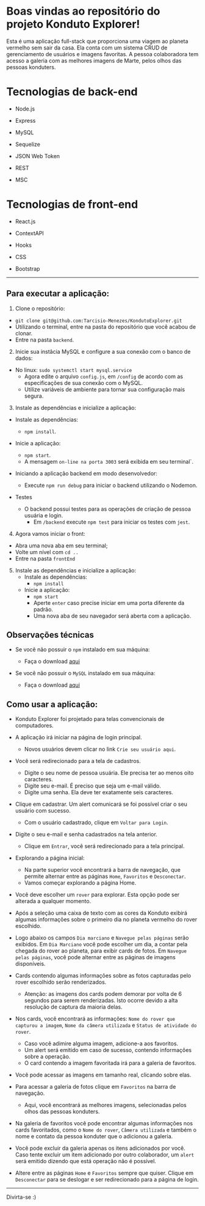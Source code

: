 # Boas vindas ao repositório do projeto Konduto Explorer!

Esta é uma aplicação full-stack que proporciona uma viagem ao planeta vermelho sem sair da casa. Ela conta com um sistema CRUD de gerenciamento de usuários e imagens favoritas. A pessoa colaboradora tem acesso a galeria com as melhores imagens de Marte, pelos olhos das pessoas konduters.


# Tecnologias de back-end

  * Node.js

  * Express

  * MySQL

  * Sequelize

  * JSON Web Token

  * REST

  * MSC

# Tecnologias de front-end

  * React.js

  * ContextAPI

  * Hooks

  * CSS

  * Bootstrap

---

## Para executar a aplicação:

1. Clone o repositório:
  * `git clone git@github.com:Tarcisio-Menezes/KondutoExplorer.git`
  * Utilizando o terminal, entre na pasta do repositório que você acabou de clonar.
  * Entre na pasta `backend`.


2. Inicie sua instâcia MySQL e configure a sua conexão com o banco de dados:
  * No linux: `sudo systemctl start mysql.service`
    * Agora edite o arquivo `config.js`, em `/config` de acordo com as especificações de sua conexão com o MySQL.
    * Utilize variáveis de ambiente para tornar sua configuração mais segura.


3. Instale as dependências e inicialize a aplicação:
  * Instale as dependências:
    * `npm install`.
  * Inicie a aplicação:
    * `npm start`.
    * A mensagem `on-line na porta 3003` será exibida em seu terminal`.

  * Iniciando a aplicação backend em modo desenvolvedor:
    * Execute `npm run debug` para iniciar o backend utilizando o Nodemon.

  * Testes
    * O backend possui testes para as operações de criação de pessoa usuária e login.
      * Em `/backend` execute `npm test` para iniciar os testes com `jest`.


4. Agora vamos iniciar o front:
  * Abra uma nova aba em seu terminal;
  * Volte um nível com `cd ..`
  * Entre na pasta `frontEnd`


5. Instale as dependências e inicialize a aplicação:
    * Instale as dependências:
      * `npm install`
    * Inicie a aplicação:
      * `npm start`
      * Aperte `enter` caso precise iniciar em uma porta diferente da padrão.
      * Uma nova aba de seu navegador será aberta com a aplicação.

## Observações técnicas

 * Se você não possuir o `npm` instalado em sua máquina:
   * Faça o download [aqui](https://www.npmjs.com/package/download)

 * Se você não possuir o `MySQL` instalado em sua máquina:
   * Faça o download [aqui](https://www.mysql.com/downloads/)

## Como usar a aplicação:

* Konduto Explorer foi projetado para telas convencionais de computadores.

* A aplicação irá iniciar na página de login principal.
  * Novos usuários devem clicar no link `Crie seu usuário aqui`.

* Você será redirecionado para a tela de cadastros.
  * Digite o seu nome de pessoa usuária. Ele precisa ter ao menos oito caracteres.
  * Digite seu e-mail. É preciso que seja um e-mail válido.
  * Digite uma senha. Ela deve ter exatamente seis caracteres.

* Clique em cadastrar. Um alert comunicará se foi possível criar o seu usuário com sucesso.
  * Com o usuário cadastrado, clique em `Voltar para Login`.

* Digite o seu e-mail e senha cadastrados na tela anterior.
  * Clique em `Entrar`, você será redirecionado para a tela principal.

* Explorando a página inicial:
  * Na parte superior você encontrará a barra de navegação, que permite alternar entre as páginas `Home`, `Favoritos` e `Desconectar`.
  * Vamos começar explorando a página Home.

* Você deve escolher um `rover` para explorar. Esta opção pode ser alterada a qualquer momento.

* Após a seleção uma caixa de texto com as cores da Konduto exibirá algumas informações sobre o primeiro dia no planeta vermelho do rover escolhido.

* Logo abaixo os campos `Dia marciano` e `Navegue pelas páginas` serão exibidos. Em `Dia Marciano` você pode escolher um dia, a contar pela chegada do rover ao planeta, para exibir cards de fotos. Em `Navegue pelas páginas`, você pode alternar entre as páginas de imagens disponíveis.

* Cards contendo algumas informações sobre as fotos capturadas pelo rover escolhido serão renderizados.
  * Atenção: as imagens dos cards podem demorar por volta de 6 segundos para serem renderizadas. Isto ocorre devido a alta resolução de captura da maioria delas.

* Nos cards, você encontrará as informações: `Nome do rover que capturou a imagem`, `Nome da câmera utilizada` e `Status de atividade do rover`.
  * Caso você adimire alguma imagem, adicione-a aos favoritos.
  * Um alert será emitido em caso de sucesso, contendo informações sobre a operação.
  * O card contendo a imagem favoritada irá para a galeria de favoritos.

* Você pode acessar as imagens em tamanho real, clicando sobre elas.

* Para acessar a galeria de fotos clique em `Favoritos` na barra de navegação.
  * Aqui, você encontrará as melhores imagens, selecionadas pelos olhos das pessoas konduters.

* Na galeria de favoritos você pode encontrar algumas informações nos cards favoritados, como o `Nome do rover`, `Câmera utilizada` e também o nome e contato da pessoa konduter que o adicionou a galeria.

* Você pode excluir da galeria apenas os itens adicionados por você. Caso tente excluir um item adicionado por outro colaborador, um `alert` será emitido dizendo que está operação não é possível.

* Altere entre as páginas `Home` e `Favoritos` sempre que quiser. Clique em `Desconectar` para se deslogar e ser redirecionado para a página de login.

---

Divirta-se :)
